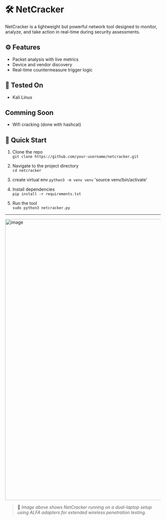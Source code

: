 

# 🛠️ NetCracker

NetCracker is a lightweight but powerful network tool designed to monitor, analyze, and take action in real-time during security assessments.


## ⚙️ Features
- Packet analysis with live metrics
- Device and vendor discovery
- Real-time countermeasure trigger logic

## 🧪 Tested On
- Kali Linux


## Comming Soon
- Wifi cracking (done with hashcat)

## 🚀 Quick Start

1. Clone the repo  
   `git clone https://github.com/your-username/netcracker.git`

2. Navigate to the project directory  
   `cd netcracker`

3. create virtual env 
  `python3 -m venv venv`
  'source venv/bin/activate'

5. Install dependencies  
   `pip install -r requirements.txt`

6. Run the tool  
   `sudo python3 netcracker.py`

---

<img width="1215" height="911" alt="image" src="https://github.com/user-attachments/assets/2ce86603-1fa2-43c7-af7f-7a5213458646" />

> 📸 *Image above shows NetCracker running on a dual-laptop setup using ALFA adapters for extended wireless penetration testing.*

